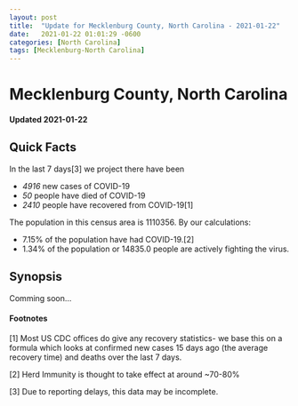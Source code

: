 ```yaml
---
layout: post
title:  "Update for Mecklenburg County, North Carolina - 2021-01-22"
date:   2021-01-22 01:01:29 -0600
categories: [North Carolina]
tags: [Mecklenburg-North Carolina]
---
```


# Mecklenburg County, North Carolina
#### Updated 2021-01-22

## Quick Facts

In the last 7 days[3] we project there have been
- *4916* new cases of COVID-19
- *50* people have died of COVID-19
- *2410* people have recovered from COVID-19[1]

The population in this census area is 1110356. By our calculations:
- 7.15% of the population have had COVID-19.[2]
- 1.34% of the population or 14835.0 people are actively fighting the virus.

## Synopsis

Comming soon...


#### Footnotes

[1] Most US CDC offices do give any recovery statistics- we base this on a formula which looks at confirmed new cases
15 days ago (the average recovery time) and deaths over the last 7 days.

[2] Herd Immunity is thought to take effect at around ~70-80%

[3] Due to reporting delays, this data may be incomplete.
 
    
